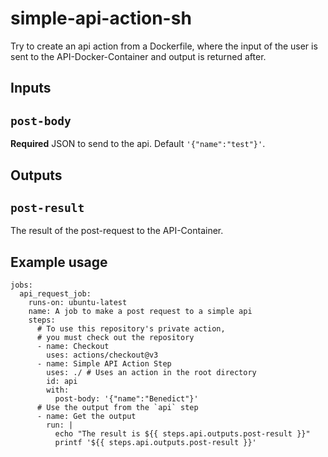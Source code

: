 # simple-api-action-sh

Try to create an api action from a Dockerfile, where the input of the user is sent to the API-Docker-Container and output is returned after.

## Inputs

## `post-body`

**Required** JSON to send to the api. Default `'{"name":"test"}'`.

## Outputs

## `post-result`

The result of the post-request to the API-Container.

## Example usage

```
jobs:
  api_request_job:
    runs-on: ubuntu-latest
    name: A job to make a post request to a simple api
    steps:
      # To use this repository's private action,
      # you must check out the repository
      - name: Checkout
        uses: actions/checkout@v3
      - name: Simple API Action Step
        uses: ./ # Uses an action in the root directory
        id: api
        with:
          post-body: '{"name":"Benedict"}'
      # Use the output from the `api` step
      - name: Get the output
        run: |
          echo "The result is ${{ steps.api.outputs.post-result }}"
          printf '${{ steps.api.outputs.post-result }}'
```
